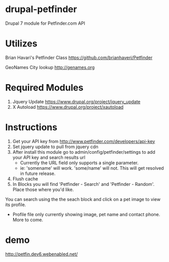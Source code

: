 # drupal-petfinder
Drupal 7 module for Petfinder.com API

# Utilizes 
Brian Havari's Petfinder Class https://github.com/brianhaveri/Petfinder

GeoNames City lookup http://genames.org

# Required Modules
1. Jquery Update https://www.drupal.org/project/jquery_update
2. X Autoload https://www.drupal.org/project/xautoload

# Instructions
1. Get your API key from http://www.petfinder.com/developers/api-key
2. Set jquery update to pull from jquery cdn
3. After install this module go to admin/config/petfinder/settings to add your API key and search results url
	- Currently the URL field only supports a single parameter. 
	- ie: 'somename' will work. 'some/name' will not. This will get resolved in future release.
4. Flush cache
5. In Blocks you will find 'Petfinder - Search' and 'Petfinder - Random'. Place those where you'd like.

You can search using the the seach block and click on a pet image to view its profile. 
* Profile file only currently showing image, pet name and contact phone. More to come.

# demo
http://petfin.dev6.webenabled.net/
